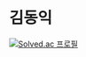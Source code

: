 김동익
========

[![Solved.ac
프로필](http://mazassumnida.wtf/api/v2/generate_badge?boj=w8h0412)](https://solved.ac/w8h0412)
